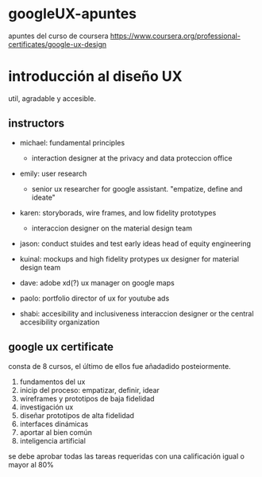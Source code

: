 # googleUX-apuntes
apuntes del curso de coursera <https://www.coursera.org/professional-certificates/google-ux-design>

# introducción al diseño UX
util, agradable y accesible.

## instructors

- michael: fundamental principles

  - interaction designer at the privacy and data proteccion office

- emily: user research

  - senior ux researcher for google assistant. "empatize, define and ideate"

- karen: storyborads, wire frames, and low fidelity prototypes

  - interaccion designer on the material design team

- jason: conduct stuides and test early ideas
head of equity engineering

- kuinal: mockups and high fidelity protypes
ux designer for material design team

- dave: adobe xd(?)
ux manager on google maps

- paolo: portfolio
director of ux for youtube ads

- shabi: accesibility and inclusiveness
interaccion designer or the central accesibility organization


## google ux certificate

consta de 8 cursos, el último de ellos fue añadadido posteiormente.

1. fundamentos del ux
2. inicip del proceso: empatizar, definir, idear
3. wireframes y prototipos de baja fidelidad
4. investigación ux 
5. diseñar prototipos de alta fidelidad
6. interfaces dinámicas
7. aportar al bien común
8. inteligencia artificial

se debe aprobar todas las tareas requeridas con una calificación igual o mayor al 80%